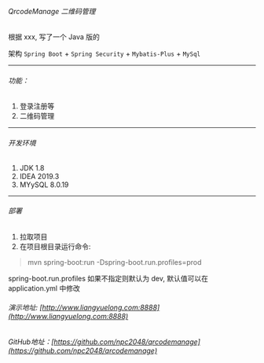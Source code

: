 ###### QrcodeManage 二维码管理

根据 xxx, 写了一个 Java 版的

架构 `Spring Boot` + `Spring Security` + `Mybatis-Plus` + `MySql`

***
###### 功能：

1. 登录注册等
2. 二维码管理

***
###### 开发环境

1. JDK 1.8
2. IDEA 2019.3
3. MYySQL 8.0.19

***
###### 部署

1. 拉取项目
2. 在项目根目录运行命令:
> mvn spring-boot:run -Dspring-boot.run.profiles=prod

spring-boot.run.profiles 如果不指定则默认为 dev, 默认值可以在 application.yml 中修改 

###### 演示地址: [http://www.liangyuelong.com:8888](http://www.liangyuelong.com:8888)

###### GitHub地址：[https://github.com/npc2048/qrcodemanage](https://github.com/npc2048/qrcodemanage)
